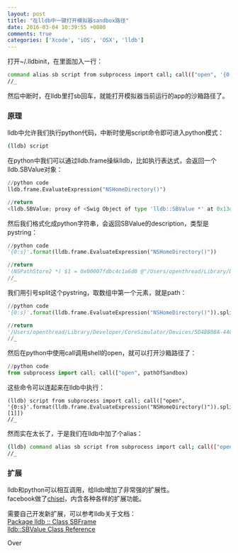 ```yaml
---
layout: post
title: "在lldb中一键打开模拟器sandbox路径"
date: 2016-03-04 10:39:55 +0800
comments: true
categories: ['Xcode', 'iOS', 'OSX', 'lldb']
---
```


打开~/.lldbinit，在里面加入一行：  
```bash
command alias sb script from subprocess import call; call(["open", '{0:s}'.format(lldb.frame.EvaluateExpression("NSHomeDirectory()")).split("\"")[1]]);
//_
```

然后中断时，在lldb里打sb回车，就能打开模拟器当前运行的app的沙箱路径了。  

<!--more-->

### 原理

lldb中允许我们执行python代码，中断时使用script命令即可进入python模式：

```bash
(lldb) script
```

在python中我们可以通过lldb.frame操纵lldb，比如执行表达式，会返回一个lldb.SBValue对象：  

```python
//python code
lldb.frame.EvaluateExpression("NSHomeDirectory()")

//return
<lldb.SBValue; proxy of <Swig Object of type 'lldb::SBValue *' at 0x13ded2bd0> >
```

然后我们格式化成python字符串，会返回SBValue的description，类型是pystring：  

```python
//python code
'{0:s}'.format(lldb.frame.EvaluateExpression("NSHomeDirectory()"))

//return
'(NSPathStore2 *) $1 = 0x00007fdbc4c1a6d0 @"/Users/openthread/Library/Developer/CoreSimulator/Devices/5D48B08A-44C2-4AC5-B52D-725150EA1091/data/Containers/Data/Application/8331B6D2-FC68-4523-8093-94FD9487FF74"'
//_
```

我们用引号split这个pystring，取数组中第一个元素，就是path：

```python
//python code
'{0:s}'.format(lldb.frame.EvaluateExpression("NSHomeDirectory()")).split("\"")[1]

//return
'/Users/openthread/Library/Developer/CoreSimulator/Devices/5D48B08A-44C2-4AC5-B52D-725150EA1091/data/Containers/Data/Application/8331B6D2-FC68-4523-8093-94FD9487FF74'
//_
```

然后在python中使用call调用shell的open，就可以打开沙箱路径了：
```python  
//python code
from subprocess import call; call(["open", pathOfSandbox)
```

这些命令可以连起来在lldb中执行：  
```
(lldb) script from subprocess import call; call(["open", '{0:s}'.format(lldb.frame.EvaluateExpression("NSHomeDirectory()")).split("\"")[1]])
//_
```

然而实在太长了，于是我们在lldb中加了个alias：  

```bash
(lldb) command alias sb script from subprocess import call; call(["open", '{0:s}'.format(lldb.frame.EvaluateExpression("NSHomeDirectory()")).split("\"")[1]])
//_
```

### 扩展

lldb和python可以相互调用，给lldb增加了非常强的扩展性。  
facebook做了[chisel](https://github.com/facebook/chisel)，内含各种各样的扩展功能。  

需要自己开发新扩展，可以参考lldb关于文档：  
[Package lldb :: Class SBFrame](http://lldb.llvm.org/python_reference/lldb.SBFrame-class.html)  
[lldb::SBValue Class Reference](http://lldb.llvm.org/cpp_reference/html/classlldb_1_1SBValue.html)

Over
